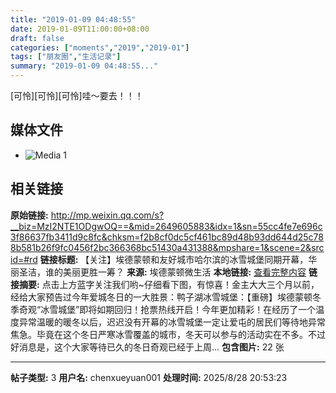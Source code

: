 ```yaml
---
title: "2019-01-09 04:48:55"
date: 2019-01-09T11:00:00+08:00
draft: false
categories: ["moments","2019","2019-01"]
tags: ["朋友圈","生活记录"]
summary: "2019-01-09 04:48:55..."
---
```


[可怜][可怜][可怜]哇～要去！！！

## 媒体文件

- ![Media 1](/Moments/photos/2019-01-09/201901090448550.jpg)

## 相关链接

**原始链接:** http://mp.weixin.qq.com/s?__biz=MzI2NTE1ODgwOQ==&mid=2649605883&idx=1&sn=55cc4fe7e696c3f86637fb3411d9c8fc&chksm=f2b8cf0dc5cf461bc89d48b93dd644d25c788b581b26f9fc0456f2bc366368bc51430a431388&mpshare=1&scene=2&srcid=#rd
**链接标题:** 【关注】埃德蒙顿和友好城市哈尔滨的冰雪城堡同期开幕，华丽圣洁，谁的美丽更胜一筹？
**来源:** 埃德蒙顿微生活
**本地链接:** [查看完整内容](/link_content/2019/01/2019-01-09-1/link_content/)
**链接摘要:** 点击上方蓝字关注我们哟~仔细看下图，有惊喜！金主大大三个月以前，经给大家预告过今年爱城冬日的一大胜景：鸭子湖冰雪城堡：【重磅】埃德蒙顿冬季奇观“冰雪城堡”即将如期回归！抢票热线开启！今年更加精彩！在经历了一个温度异常温暖的暖冬以后，迟迟没有开幕的冰雪城堡一定让爱屯的居民们等待地异常焦急。毕竟在这个冬日严寒冰雪覆盖的城市，冬天可以参与的活动实在不多。不过好消息是，这个大家等待已久的冬日奇观已经于上周...
**包含图片:** 22 张

---

**帖子类型:** 3
**用户名:** chenxueyuan001
**处理时间:** 2025/8/28 20:53:23